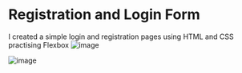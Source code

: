 # Registration and Login Form
 I created a simple login and registration pages using HTML and CSS practising Flexbox
![image](https://github.com/SamkeloDevs/Registration-and-Login-Form/assets/149444845/9c047f17-2d5f-46d9-b07c-a1833e3d6906)

![image](https://github.com/SamkeloDevs/Registration-and-Login-Form/assets/149444845/9045ba20-b54b-4ef6-b920-6de5655240b7)

